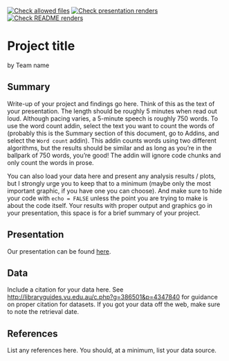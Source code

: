 [![Check allowed files](https://github.com/ids-s1-20/project-infinite/workflows/Check%20allowed%20files/badge.svg)](https://github.com/ids-s1-20/project-infinite/actions?query=workflow:%22Check%20allowed%20files%22) [![Check presentation renders](https://github.com/ids-s1-20/project-infinite/workflows/Check%20presentation%20renders/badge.svg)](https://github.com/ids-s1-20/project-infinite/actions?query=workflow:%22Check%20presentation%20renders%22) [![Check README renders](https://github.com/ids-s1-20/project-infinite/workflows/Check%20README%20renders/badge.svg)](https://github.com/ids-s1-20/project-infinite/actions?query=workflow:%22Check%20README%20renders%22)


Project title
================
by Team name

## Summary

Write-up of your project and findings go here. Think of this as the text
of your presentation. The length should be roughly 5 minutes when read
out loud. Although pacing varies, a 5-minute speech is roughly 750
words. To use the word count addin, select the text you want to count
the words of (probably this is the Summary section of this document, go
to Addins, and select the `Word count` addin). This addin counts words
using two different algorithms, but the results should be similar and as
long as you’re in the ballpark of 750 words, you’re good! The addin will
ignore code chunks and only count the words in prose.

You can also load your data here and present any analysis results /
plots, but I strongly urge you to keep that to a minimum (maybe only the
most important graphic, if you have one you can choose). And make sure
to hide your code with `echo = FALSE` unless the point you are trying to
make is about the code itself. Your results with proper output and
graphics go in your presentation, this space is for a brief summary of
your project.

## Presentation

Our presentation can be found [here](presentation/presentation.html).

## Data

Include a citation for your data here. See
<http://libraryguides.vu.edu.au/c.php?g=386501&p=4347840> for guidance
on proper citation for datasets. If you got your data off the web, make
sure to note the retrieval date.

## References

List any references here. You should, at a minimum, list your data
source.
